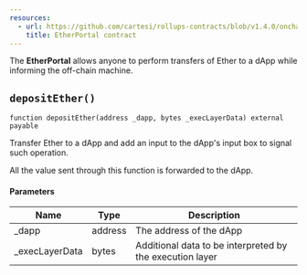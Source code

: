 ```yaml
---
resources:
  - url: https://github.com/cartesi/rollups-contracts/blob/v1.4.0/onchain/rollups/contracts/portals/EtherPortal.sol
    title: EtherPortal contract
---
```


The **EtherPortal** allows anyone to perform transfers of
Ether to a dApp while informing the off-chain machine.

## `depositEther()`

```solidity
function depositEther(address _dapp, bytes _execLayerData) external payable
```

Transfer Ether to a dApp and add an input to
the dApp's input box to signal such operation.

All the value sent through this function is forwarded to the dApp.

#### Parameters

| Name            | Type    | Description                                              |
| --------------- | ------- | -------------------------------------------------------- |
| \_dapp          | address | The address of the dApp                                  |
| \_execLayerData | bytes   | Additional data to be interpreted by the execution layer |

